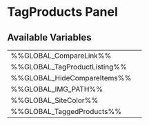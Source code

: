 # <span class="jumptarget"> TagProducts Panel </span>

## <span class="jumptarget"> Available Variables </span>
|||
|---|---|
| %%GLOBAL_CompareLink%% |
| %%GLOBAL_TagProductListing%% |
| %%GLOBAL_HideCompareItems%% |
| %%GLOBAL_IMG_PATH%% |
| %%GLOBAL_SiteColor%% |
| %%GLOBAL_TaggedProducts%% |
